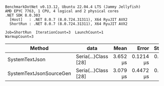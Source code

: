 ```

BenchmarkDotNet v0.13.12, Ubuntu 22.04.4 LTS (Jammy Jellyfish)
AMD EPYC 7763, 1 CPU, 4 logical and 2 physical cores
.NET SDK 8.0.303
  [Host]   : .NET 8.0.7 (8.0.724.31311), X64 RyuJIT AVX2
  ShortRun : .NET 8.0.7 (8.0.724.31311), X64 RyuJIT AVX2

Job=ShortRun  IterationCount=3  LaunchCount=1  
WarmupCount=3  

```
| Method                  | data                 | Mean     | Error     | StdDev    | Min      | Max      | Gen0   | Allocated |
|------------------------ |--------------------- |---------:|----------:|----------:|---------:|---------:|-------:|----------:|
| SystemTextJson          | Seria(...)Class [28] | 3.652 μs | 0.1214 μs | 0.0067 μs | 3.645 μs | 3.657 μs | 0.0229 |   2.07 KB |
| SystemTextJsonSourceGen | Seria(...)Class [28] | 3.079 μs | 0.4472 μs | 0.0245 μs | 3.056 μs | 3.104 μs | 0.0267 |    2.2 KB |
